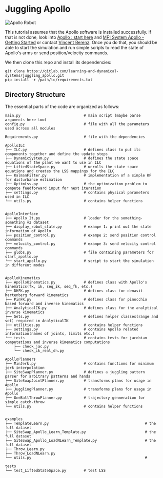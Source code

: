 # Juggling Apollo


![Apollo Robot](https://am.is.mpg.de/uploads/ckeditor/pictures/80/content_Apollo2__1600x1067_.jpg)


This tutorial assumes that the Apollo software is installed successfully.
If that is not done, look into [Apollo : start here](https://atlas.is.localnet/confluence/display/AMDW/Apollo+%3A+start+here) and [MPI System Apollo - Getting Started](https://atlas.is.localnet/confluence/display/AMDW/MPI+System+Apollo+-+Getting+Started) or contact [Vincent Berenz](https://ei.is.mpg.de/person/vberenz).
Once you do that, you should be able to start the simulation and run simple scripts to read the state of Apollo's arms or send position/velocity commands.


We then clone this repo and install its dependencies:
```
git clone https://gitlab.com/learning-and-dynamical-systems/juggling_apollo.git
pip install -r /path/to/requirements.txt
```

## Directory Structure
The essential parts of the code are organized as follows:

```
main.py                             # main script (maybe parse arguments here too)
config.py                           # file with all the parameters used across all modules

Requirements.py                     # file with the dependencies

ApolloILC
├── ILC.py                          # defines class to put ilc components together and define the update steps
├── DynamicSystem.py                # defines the state space equations of the plant we want to use in ILC
├── LiftedStateSpace.py             # unrolls the state space equations and creates the LSS mappings for the ILC
├── KalmanFilter.py                 # implementation of a simple KF for disturbance estimation
├── OptimLss.py                     # the optimization problem to compute feedforward input for next iteration
├── settings.py                     # contains physical parameters used in ILC
└── utils.py                        # contains helper functions


ApolloInterface
├── Apollo_It.py                    # loader for the something-something v2 dataset
├── display_robot_state.py          # exampe 1: print out the state information of Apollo
├── position_control.py             # exampe 2: send position control commands
├── velocity_control.py             # exampe 3: send velocity control commands
├── globs.py                        # file containing parameters for start_apollo.py
└── start_apollo.py                 # script to start the simulation in different modes


ApolloKinematics
├── ApolloKinematics.py             # defines class with Apollo's kinematics(fk, ik, seq_ik, seq_fk, etc.)
├── DHFK.py                         # defines class for denavit-hartenberg forward kinematics
├── PinFK.py                        # defines class for pinocchio based forward and inverse kinematics
├── AnalyticalIK.py                 # defines class for the analytical inverse kinematics
├── Sets.py                         # defines helper classes(range and set) required in AnalyticalIK
├── utilities.py                    # contains helper functions
├── settings.py                     # contains Apollo related information(names of joints, limits etc.)
└── tests                           # contains tests for jacobian computations and inverse kinematics computations
    ├── check_jac.py
    └── check_ik_real_dh.py

ApolloPlanners
├── MinJerk.py                      # contains functions for minimum jerk interpolation
├── SiteSwapPlanner.py              # defines a juggling pattern parser for arbitrary patterns and hands
├── SiteSwapJointPlanner.py         # transforms plans for usage in Apollo
├── JugglingPlanner.py              # transforms plans for usage in Apollo
├── OneBallThrowPlanner.py          # trajectory genneration for simple catch-throw
└── utils.py                        # contains helper functions


examples
├── TemplateLearn.py                                            # the full dataset
├── SiteSwap_Apollo_Learn_Template.py                           # the full dataset
├── SiteSwap_Apollo_LoadNLearn_Template.py                      # the full dataset
├── Throw_Learn.py
├── Throw_LoadNLearn.py
└── utils.py                                                    #

tests
└── test_LiftedStateSpace.py        # test LSS
```
